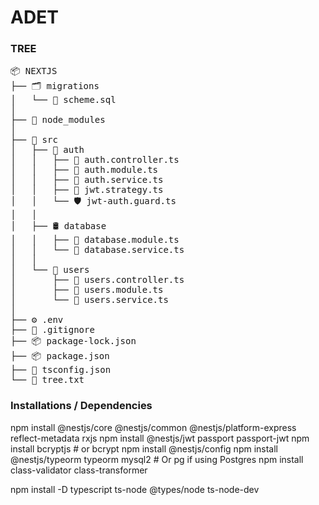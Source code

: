 # ADET

<div>
<h3>TREE</h3>
<pre>
📦 NEXTJS
├── 🗂️ migrations
│   └── 📄 scheme.sql
│
├── 📁 node_modules
│
├── 📁 src
│   ├── 🔐 auth
│   │   ├── 📄 auth.controller.ts
│   │   ├── 📄 auth.module.ts
│   │   ├── 📄 auth.service.ts
│   │   ├── 🔑 jwt.strategy.ts
│   │   └── 🛡️ jwt-auth.guard.ts
│   │
│   ├── 🛢 database
│   │   ├── 📄 database.module.ts
│   │   └── 📄 database.service.ts
│   │
│   └── 👤 users
│       ├── 📄 users.controller.ts
│       ├── 📄 users.module.ts
│       └── 📄 users.service.ts
│
├── ⚙️ .env
├── 🙈 .gitignore
├── 📦 package-lock.json
├── 📦 package.json
├── 🧾 tsconfig.json
└── 🌳 tree.txt
</pre>
</div>

<div>
<h3>Installations / Dependencies</h3>
npm install @nestjs/core @nestjs/common @nestjs/platform-express reflect-metadata rxjs
npm install @nestjs/jwt passport passport-jwt
npm install bcryptjs   # or bcrypt
npm install @nestjs/config
npm install @nestjs/typeorm typeorm mysql2   # Or pg if using Postgres
npm install class-validator class-transformer

npm install -D typescript ts-node @types/node ts-node-dev

</div>
